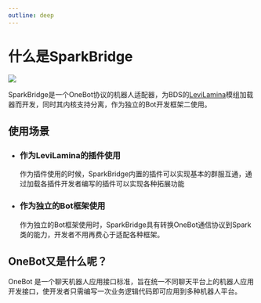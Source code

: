 ```yaml
---
outline: deep
---
```


# 什么是SparkBridge

![](https://socialify.git.ci/sparkbridge/sparkbridge2/image?description=1&font=Bitter&forks=1&issues=1&logo=https%3A%2F%2Fsparkbridge.cn%2Fstatic%2Ficon.svg&owner=1&pattern=Circuit%20Board&stargazers=1&theme=Dark)

SparkBridge是一个OneBot协议的机器人适配器，为BDS的[LeviLamina](https://github.com/LiteLDev/LeviLamina)模组加载器而开发，同时其内核支持分离，作为独立的Bot开发框架二使用。

## 使用场景

 - ### **作为LeviLamina的插件使用**
   
   作为插件使用的时候，SparkBridge内置的插件可以实现基本的群服互通，通过加载各插件开发者编写的插件可以实现各种拓展功能

 - ### **作为独立的Bot框架使用**
   作为独立的Bot框架使用时，SparkBridge具有转换OneBot通信协议到Spark类的能力，开发者不用再费心于适配各种框架。

## OneBot又是什么呢？

OneBot 是一个聊天机器人应用接口标准，旨在统一不同聊天平台上的机器人应用开发接口，使开发者只需编写一次业务逻辑代码即可应用到多种机器人平台。